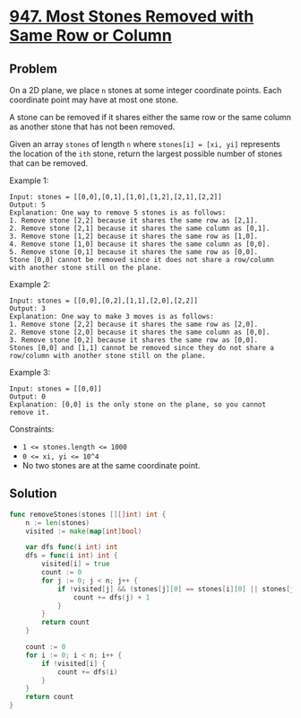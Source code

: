 # [947. Most Stones Removed with Same Row or Column](https://leetcode.com/problems/most-stones-removed-with-same-row-or-column/)

## Problem

On a 2D plane, we place `n` stones at some integer coordinate points. Each coordinate point may have at most one stone.

A stone can be removed if it shares either the same row or the same column as another stone that has not been removed.

Given an array `stones` of length `n` where `stones[i] = [xi, yi]` represents the location of the `ith` stone, return the largest possible number of stones that can be removed.


Example 1:

```
Input: stones = [[0,0],[0,1],[1,0],[1,2],[2,1],[2,2]]
Output: 5
Explanation: One way to remove 5 stones is as follows:
1. Remove stone [2,2] because it shares the same row as [2,1].
2. Remove stone [2,1] because it shares the same column as [0,1].
3. Remove stone [1,2] because it shares the same row as [1,0].
4. Remove stone [1,0] because it shares the same column as [0,0].
5. Remove stone [0,1] because it shares the same row as [0,0].
Stone [0,0] cannot be removed since it does not share a row/column with another stone still on the plane.
```

Example 2:

```
Input: stones = [[0,0],[0,2],[1,1],[2,0],[2,2]]
Output: 3
Explanation: One way to make 3 moves is as follows:
1. Remove stone [2,2] because it shares the same row as [2,0].
2. Remove stone [2,0] because it shares the same column as [0,0].
3. Remove stone [0,2] because it shares the same row as [0,0].
Stones [0,0] and [1,1] cannot be removed since they do not share a row/column with another stone still on the plane.
```

Example 3:

```
Input: stones = [[0,0]]
Output: 0
Explanation: [0,0] is the only stone on the plane, so you cannot remove it.
``` 

Constraints:

- `1 <= stones.length <= 1000`
- `0 <= xi, yi <= 10^4`
- No two stones are at the same coordinate point.

## Solution

```go
func removeStones(stones [][]int) int {
	n := len(stones)
	visited := make(map[int]bool)

	var dfs func(i int) int
	dfs = func(i int) int {
		visited[i] = true
		count := 0
		for j := 0; j < n; j++ {
			if !visited[j] && (stones[j][0] == stones[i][0] || stones[j][1] == stones[i][1]) {
				count += dfs(j) + 1
			}
		}
		return count
	}

	count := 0
	for i := 0; i < n; i++ {
		if !visited[i] {
			count += dfs(i)
		}
	}
	return count
}
```